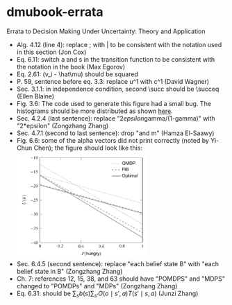 # dmubook-errata
Errata to Decision Making Under Uncertainty: Theory and Application

* Alg. 4.12 (line 4): replace ; with | to be consistent with the notation used in this section (Jon Cox)
* Eq. 6.11: switch a and s in the transition function to be consistent with the notation in the book (Max Egorov)
* Eq. 2.61: (v_i - \hat\mu) should be squared
* P. 59, sentence before eq. 3.3: replace u^1 with c^1 (David Wagner)
* Sec. 3.1.1: in independence condition, second \succ should be \succeq (Ellen Blaine)
* Fig. 3.6: The code used to generate this figure had a small bug. The histograms should be more distributed as shown [here](http://nbviewer.jupyter.org/github/sisl/aa228-notebook/blob/master/07-Games.ipynb).
* Sec. 4.2.4 (last sentence): replace "2*epsilon*gamma/(1-gamma)" with "2*epsilon" (Zongzhang Zhang)
* Sec. 4.7.1 (second to last sentence): drop "and m" (Hamza El-Saawy)
* Fig. 6.6: some of the alpha vectors did not print correctly (noted by Yi-Chun Chen); the figure should look like this: <img src="alphavectors.png" alt="fig.6.6" width="300">
* Sec. 6.4.5 (second sentence): replace "each belief state B" with "each belief state in B" (Zongzhang Zhang)
* Ch. 7: references 12, 15, 38, and 63 should have "POMDPS" and "MDPS" changed to "POMDPs" and "MDPs" (Zongzhang Zhang)
* Eq. 6.31: should be $\sum_s b(s) \sum_{s'} O(o \mid s', a)T(s' \mid s, a)$ (Junzi Zhang)
